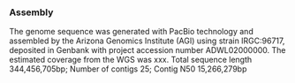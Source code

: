 ### Assembly
The genome sequence was generated with PacBio technology and assembled by the Arizona Genomics Institute (AGI) using strain IRGC:96717, deposited in Genbank with project accession number ADWL02000000. The estimated coverage from the WGS was xxx. Total sequence length 344,456,705bp; Number of contigs 25; Contig N50 15,266,279bp
